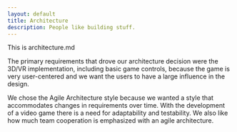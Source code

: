 ```yaml
---
layout: default
title: Architecture
description: People like building stuff.
---
```

<p>This is architecture.md</p>

The primary requirements that drove our architecture decision were the 3D/VR implementation, including basic game controls, because the game is very user-centered and we want the users to have a large influence in the design. 

We chose the Agile Architecture style because we wanted a style that accommodates changes in requirements over time. With the development of a video game there is a need for adaptability and testability. We also like how much team cooperation is emphasized with an agile architecture. 
